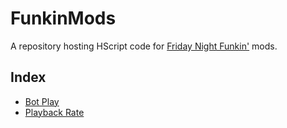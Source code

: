 # FunkinMods
A repository hosting HScript code for [Friday Night Funkin'](https://ninja-muffin24.itch.io/funkin) mods.

## Index
- [Bot Play](mods/BotPlay)
- [Playback Rate](mods/PlaybackRate)
